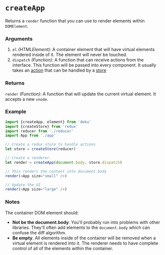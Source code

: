 # `createApp`

Returns a `render` function that you can use to render elements within `DOMElement`.

### Arguments

1. `el` _(HTMLElement)_: A container element that will have virtual elements rendered inside of it. The element will never be touched.
2. `dispatch` _(Function)_: A function that can receive actions from the interface. This function will be passed into every component. It usually takes an [action](http://redux.js.org/docs/basics/Actions.html) that can be handled by a [store](http://redux.js.org/docs/basics/Store.html)

### Returns

`render` _(Function)_: A function that will update the current virtual element. It accepts a new `vnode`.

### Example

```js
import {createApp, element} from 'deku'
import {createStore} from 'redux'
import reducer from './reducer'
import App from './app'

// Create a redux store to handle actions
let store = createStore(reducer)

// Create a renderer
let render = createApp(document.body, store.dispatch)

// This renders the content into document.body
render(<App size="small" />)

// Update the UI
render(<App size="large" />)
```

### Notes

The container DOM element should:

* **Not be the document.body**. You'll probably run into problems with other libraries. They'll often add elements to the `document.body` which can confuse the diff algorithm.
* **Be empty**. All elements inside of the container will be removed when a virtual element is rendered into it. The renderer needs to have complete control of all of the elements within the container.
